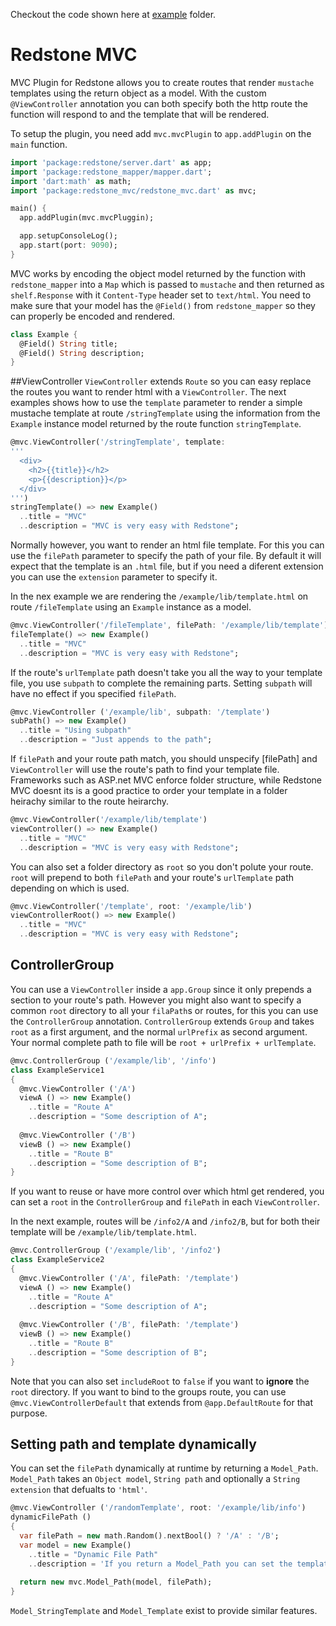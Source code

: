 Checkout the code shown here at [example](https://github.com/redstone-dart/redstone-mvc-plugin/tree/master/example) folder.
# Redstone MVC

MVC Plugin for Redstone allows you to create routes that render `mustache`
templates using the return object as a model. With the custom `@ViewController`
annotation you can both specify both the http route the function will
respond to and the template that will be rendered.

To setup the plugin, you need add `mvc.mvcPlugin` to `app.addPlugin` on
the `main` function.

```dart
import 'package:redstone/server.dart' as app;
import 'package:redstone_mapper/mapper.dart';
import 'dart:math' as math;
import 'package:redstone_mvc/redstone_mvc.dart' as mvc;

main() {
  app.addPlugin(mvc.mvcPluggin);

  app.setupConsoleLog();
  app.start(port: 9090);
}
```
MVC works by encoding the object model returned by the function with `redstone_mapper` into a `Map` which is passed to `mustache` and then returned as `shelf.Response` with it `Content-Type` header set to `text/html`. You need to make sure that your model has the `@Field()` from `redstone_mapper` so they can properly be encoded and rendered.
```dart
class Example {
  @Field() String title;
  @Field() String description;
}
```
##ViewController
`ViewController` extends `Route` so you can easy replace the routes you want to render html with a `ViewController`. The next examples shows how to use the `template` parameter to render a simple mustache template at route `/stringTemplate` using the information from the `Example` instance model returned by the route function `stringTemplate`.
```dart
@mvc.ViewController('/stringTemplate', template: 
'''
  <div>
    <h2>{{title}}</h2>
    <p>{{description}}</p>
  </div>
''')
stringTemplate() => new Example()
  ..title = "MVC"
  ..description = "MVC is very easy with Redstone";
```
Normally however, you want to render an html file template. For this you can use the `filePath` parameter to specify the path of your file. By default it will expect that the template is an `.html` file, but if you need a diferent extension you can use the `extension` parameter to specify it.

In the nex example we are rendering the `/example/lib/template.html` on route `/fileTemplate` using an `Example` instance as a model.
```dart
@mvc.ViewController('/fileTemplate', filePath: '/example/lib/template')
fileTemplate() => new Example()
  ..title = "MVC"
  ..description = "MVC is very easy with Redstone";
```
If the route's `urlTemplate` path doesn't take you all the way to your template file, you use `subpath` to complete the remaining parts. Setting `subpath` will have no effect if you specified `filePath`.
```dart
@mvc.ViewController ('/example/lib', subpath: '/template')
subPath() => new Example()
  ..title = "Using subpath"
  ..description = "Just appends to the path";
```
If `filePath` and your route path match, you should unspecify [filePath] and `ViewController` will use the route's path to find your template file. Frameworks such as ASP.net MVC enforce folder structure, while Redstone MVC doesnt its is a good practice to order your template in a folder heirachy similar to the route heirarchy.
```dart
@mvc.ViewController('/example/lib/template')
viewController() => new Example()
  ..title = "MVC"
  ..description = "MVC is very easy with Redstone";
```
You can also set a folder directory as `root` so you don't polute your route. `root` will prepend to both `filePath` and your route's `urlTemplate` path depending on which is used.
```dart
@mvc.ViewController('/template', root: '/example/lib')
viewControllerRoot() => new Example()
  ..title = "MVC"
  ..description = "MVC is very easy with Redstone";
``` 
## ControllerGroup
You can use a `ViewController` inside a `app.Group` since it only prepends a section to your route's path. However you might also want to specify a common `root` directory to all your `filaPath`s or routes, for this you can use the `ControllerGroup` annotation. `ControllerGroup` extends `Group` and takes `root` as a first argument, and the normal `urlPrefix` as second argument. Your normal complete path to file will be `root + urlPrefix + urlTemplate`.
```dart
@mvc.ControllerGroup ('/example/lib', '/info')
class ExampleService1
{
  @mvc.ViewController ('/A')
  viewA () => new Example()
    ..title = "Route A"
    ..description = "Some description of A";
  
  @mvc.ViewController ('/B')
  viewB () => new Example()
    ..title = "Route B"
    ..description = "Some description of B";
}
```
If you want to reuse or have more control over which html get rendered, you can set a `root` in the `ControllerGroup` and `filePath` in each `ViewController`.

In the next example, routes will be `/info2/A` and `/info2/B`, but for both their template will be `/example/lib/template.html`.
```dart
@mvc.ControllerGroup ('/example/lib', '/info2')
class ExampleService2
{
  @mvc.ViewController ('/A', filePath: '/template')
  viewA () => new Example()
    ..title = "Route A"
    ..description = "Some description of A";
  
  @mvc.ViewController ('/B', filePath: '/template')
  viewB () => new Example()
    ..title = "Route B"
    ..description = "Some description of B";
}
```
Note that you can also set `includeRoot` to `false` if you want to **ignore** the `root` directory. If you want to bind to the groups route, you can use `@mvc.ViewControllerDefault` that extends from `@app.DefaultRoute` for that purpose.

## Setting path and template dynamically

You can set the `filePath` dynamically at runtime by returning a `Model_Path`. `Model_Path` takes an `Object model`, `String path` and optionally a `String extension` that defualts to `'html'`.
 
```dart
@mvc.ViewController ('/randomTemplate', root: '/example/lib/info')
dynamicFilePath ()
{
  var filePath = new math.Random().nextBool() ? '/A' : '/B';
  var model = new Example()
    ..title = "Dynamic File Path"
    ..description = 'If you return a Model_Path you can set the templates path dynamically';
  
  return new mvc.Model_Path(model, filePath);
}
```
`Model_StringTemplate` and `Model_Template` exist to provide similar features.
